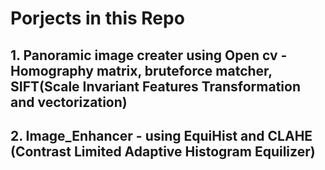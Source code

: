 # Porjects in this Repo
## 1. Panoramic image creater using Open cv - Homography matrix, bruteforce matcher, SIFT(Scale Invariant Features Transformation and vectorization)
## 2. Image_Enhancer - using EquiHist and CLAHE (Contrast Limited Adaptive Histogram Equilizer)
